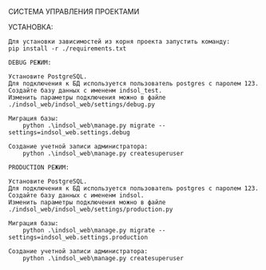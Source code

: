 СИСТЕМА УПРАВЛЕНИЯ ПРОЕКТАМИ

УСТАНОВКА:

    Для установки зависимостей из корня проекта запустить команду:
    pip install -r ./requirements.txt

    DEBUG РЕЖИМ:

    Установите PostgreSQL. 
    Для подключения к БД используется пользователь postgres с паролем 123. Создайте базу данных с имененм indsol_test.
    Изменить параметры подключения можно в файле ./indsol_web/indsol_web/settings/debug.py

    Миграция базы:
        python .\indsol_web\manage.py migrate --settings=indsol_web.settings.debug

    Создание учетной записи администратора:
        python .\indsol_web\manage.py createsuperuser

    PRODUCTION РЕЖИМ:

    Установите PostgreSQL. 
    Для подключения к БД используется пользователь postgres с паролем 123. Создайте базу данных с имененм indsol.
    Изменить параметры подключения можно в файле ./indsol_web/indsol_web/settings/production.py

    Миграция базы:
        python .\indsol_web\manage.py migrate --settings=indsol_web.settings.production

    Создание учетной записи администратора:
        python .\indsol_web\manage.py createsuperuser
    